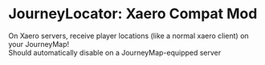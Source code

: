 # JourneyLocator: Xaero Compat Mod
On Xaero servers, receive player locations (like a normal xaero client) on your JourneyMap! \
Should automatically disable on a JourneyMap-equipped server

